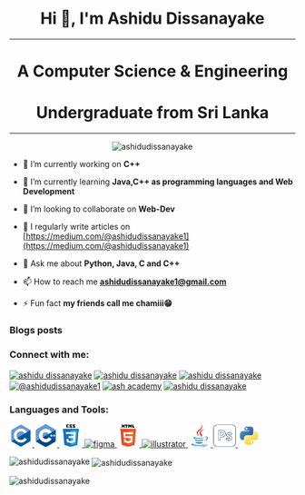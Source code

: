 <h1 align="center">Hi 👋, I'm Ashidu Dissanayake</h1>

---
### <h1 align="center">A Computer Science & Engineering </h1>
<h1 align="center">Undergraduate from Sri Lanka</h1>

---
<p align="center"> <img src="https://komarev.com/ghpvc/?username=ashidudissanayake&label=Profile%20views&color=0e75b6&style=flat" alt="ashidudissanayake" /> </p>

- 🔭 I’m currently working on **C++**

- 🌱 I’m currently learning **Java,C++ as programming languages and Web Development**

- 👯 I’m looking to collaborate on **Web-Dev**

- 📝 I regularly write articles on [https://medium.com/@ashidudissanayake1](https://medium.com/@ashidudissanayake1)

- 💬 Ask me about **Python, Java, C and C++**

- 📫 How to reach me **ashidudissanayake1@gmail.com**

- ⚡ Fun fact **my friends call me chamiii😁**

### Blogs posts
<!-- BLOG-POST-LIST:START -->
<!-- BLOG-POST-LIST:END -->

<h3 align="left">Connect with me:</h3>
<p align="left">
<a href="https://linkedin.com/in/ashidu dissanayake" target="blank"><img align="center" src="https://raw.githubusercontent.com/rahuldkjain/github-profile-readme-generator/master/src/images/icons/Social/linked-in-alt.svg" alt="ashidu dissanayake" height="30" width="40" /></a>
<a href="https://fb.com/ashidu dissanayake" target="blank"><img align="center" src="https://raw.githubusercontent.com/rahuldkjain/github-profile-readme-generator/master/src/images/icons/Social/facebook.svg" alt="ashidu dissanayake" height="30" width="40" /></a>
<a href="https://instagram.com/ashidu dissanayake" target="blank"><img align="center" src="https://raw.githubusercontent.com/rahuldkjain/github-profile-readme-generator/master/src/images/icons/Social/instagram.svg" alt="ashidu dissanayake" height="30" width="40" /></a>
<a href="https://medium.com/@ashidudissanayake1" target="blank"><img align="center" src="https://raw.githubusercontent.com/rahuldkjain/github-profile-readme-generator/master/src/images/icons/Social/medium.svg" alt="@ashidudissanayake1" height="30" width="40" /></a>
<a href="https://www.youtube.com/c/ash academy" target="blank"><img align="center" src="https://raw.githubusercontent.com/rahuldkjain/github-profile-readme-generator/master/src/images/icons/Social/youtube.svg" alt="ash academy" height="30" width="40" /></a>
<a href="https://www.hackerrank.com/ashidu dissanayake" target="blank"><img align="center" src="https://raw.githubusercontent.com/rahuldkjain/github-profile-readme-generator/master/src/images/icons/Social/hackerrank.svg" alt="ashidu dissanayake" height="30" width="40" /></a>
</p>

<h3 align="left">Languages and Tools:</h3>
<p align="left"> <a href="https://www.cprogramming.com/" target="_blank" rel="noreferrer"> <img src="https://raw.githubusercontent.com/devicons/devicon/master/icons/c/c-original.svg" alt="c" width="40" height="40"/> </a> <a href="https://www.w3schools.com/cpp/" target="_blank" rel="noreferrer"> <img src="https://raw.githubusercontent.com/devicons/devicon/master/icons/cplusplus/cplusplus-original.svg" alt="cplusplus" width="40" height="40"/> </a> <a href="https://www.w3schools.com/css/" target="_blank" rel="noreferrer"> <img src="https://raw.githubusercontent.com/devicons/devicon/master/icons/css3/css3-original-wordmark.svg" alt="css3" width="40" height="40"/> </a> <a href="https://www.figma.com/" target="_blank" rel="noreferrer"> <img src="https://www.vectorlogo.zone/logos/figma/figma-icon.svg" alt="figma" width="40" height="40"/> </a> <a href="https://www.w3.org/html/" target="_blank" rel="noreferrer"> <img src="https://raw.githubusercontent.com/devicons/devicon/master/icons/html5/html5-original-wordmark.svg" alt="html5" width="40" height="40"/> </a> <a href="https://www.adobe.com/in/products/illustrator.html" target="_blank" rel="noreferrer"> <img src="https://www.vectorlogo.zone/logos/adobe_illustrator/adobe_illustrator-icon.svg" alt="illustrator" width="40" height="40"/> </a> <a href="https://www.java.com" target="_blank" rel="noreferrer"> <img src="https://raw.githubusercontent.com/devicons/devicon/master/icons/java/java-original.svg" alt="java" width="40" height="40"/> </a> <a href="https://www.photoshop.com/en" target="_blank" rel="noreferrer"> <img src="https://raw.githubusercontent.com/devicons/devicon/master/icons/photoshop/photoshop-line.svg" alt="photoshop" width="40" height="40"/> </a> <a href="https://www.python.org" target="_blank" rel="noreferrer"> <img src="https://raw.githubusercontent.com/devicons/devicon/master/icons/python/python-original.svg" alt="python" width="40" height="40"/> </a> </p>

<p><img align="left" src="https://github-readme-stats.vercel.app/api/top-langs?username=ashidudissanayake&show_icons=true&locale=en&layout=compact" alt="ashidudissanayake" /></p>

<p>&nbsp;<img align="center" src="https://github-readme-stats.vercel.app/api?username=ashidudissanayake&show_icons=true&locale=en" alt="ashidudissanayake" /></p>

<p><img align="center" src="https://github-readme-streak-stats.herokuapp.com/?user=ashidudissanayake&" alt="ashidudissanayake" /></p>


